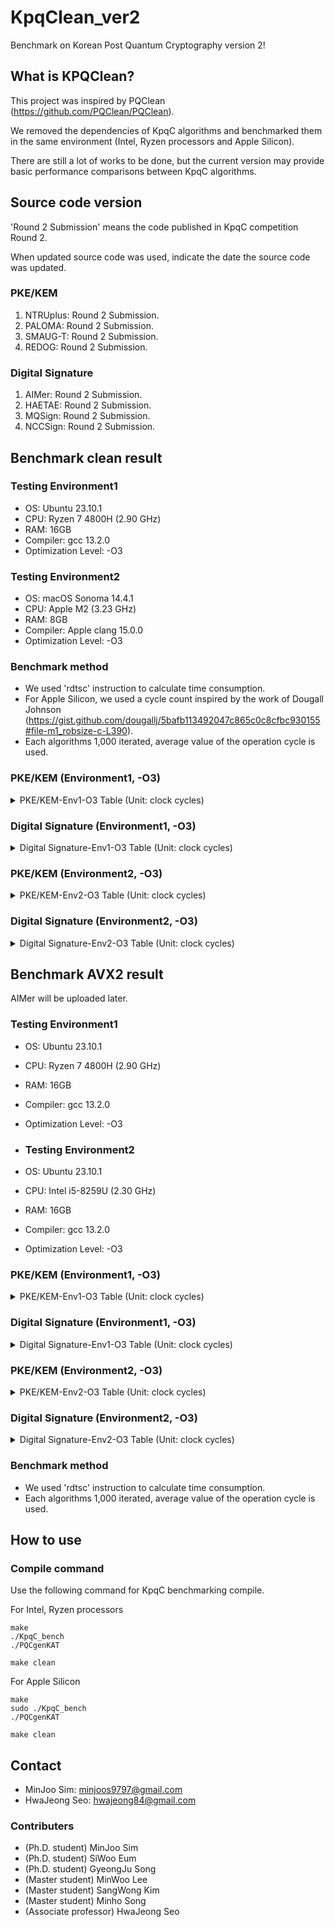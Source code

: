 # KpqClean_ver2
Benchmark on Korean Post Quantum Cryptography version 2!

## What is KPQClean?
This project was inspired by PQClean (<https://github.com/PQClean/PQClean>).

We removed the dependencies of KpqC algorithms and benchmarked them in the same environment (Intel, Ryzen processors and Apple Silicon).

There are still a lot of works to be done, but the current version may provide basic performance comparisons between KpqC algorithms.

## Source code version
'Round 2 Submission' means the code published in KpqC competition Round 2.

When updated source code was used, indicate the date the source code was updated.

### PKE/KEM
1. NTRUplus: Round 2 Submission.
2. PALOMA: Round 2 Submission.
3. SMAUG-T: Round 2 Submission.
4. REDOG: Round 2 Submission.

### Digital Signature
1. AIMer: Round 2 Submission.
2. HAETAE: Round 2 Submission.
3. MQSign: Round 2 Submission.
4. NCCSign: Round 2 Submission.

## Benchmark clean result
### Testing Environment1
* OS: Ubuntu 23.10.1
* CPU: Ryzen 7 4800H (2.90 GHz)
* RAM: 16GB
* Compiler: gcc 13.2.0
* Optimization Level: -O3

### Testing Environment2
* OS: macOS Sonoma 14.4.1
* CPU: Apple M2 (3.23 GHz)
* RAM: 8GB
* Compiler: Apple clang 15.0.0
* Optimization Level: -O3

### Benchmark method
* We used 'rdtsc' instruction to calculate time consumption.
* For Apple Silicon, we used a cycle count inspired by the work of Dougall Johnson (https://gist.github.com/dougallj/5bafb113492047c865c0c8cfbc930155#file-m1_robsize-c-L390).
* Each algorithms 1,000 iterated, average value of the operation cycle is used.

### PKE/KEM (Environment1, -O3)
<details>
<summary>PKE/KEM-Env1-O3 Table (Unit: clock cycles)</summary>
    
|Algorithm     		|  Keygen(Avr.)			| Encapsulation(Avr.) 	| Decapsulation(Avr.)	|
|-------------: 	| -------------: 		| -------------:		| -------------:		|
|NTRUplus-KEM576			| 332,182 		 		| 81,645				  | 104,401 		 		| 
|NTRUplus-KEM768			| 340,466 		 		| 106,755			    | 135,825 		 		| 
|NTRUplus-KEM864			| 348,919		 		  | 111,143 				| 149,990  		 	| 
|NTRUplus-KEM1152			| 712,237 		 		| 162,622 				| 222,245 		 		| 
|NTRUplus-PKE576			| 318,433 		 		| 83,165  				| 106,562 		 		| 
|NTRUplus-PKE768			| 353,751 		 		| 111,652 				| 143,420 		 		| 
|NTRUplus-PKE864			| 349,104 		 		| 110,053 				| 152,146 		 		| 
|NTRUplus-PKE1152			| 731,388		 		  | 162,449 				| 226,607 		 		| 
|PALOMA-128			        | 128,929,992 		| 131,703 				| 8,337,680 			| 
|PALOMA-192		            | 615,092,474 		| 177,833  		  	| 43,985,795  		| 
|PALOMA-256			        | 725,282,687 	  | 206,778				  | 45,836,617 		 	| 
|SMAUG-T1			        | 145,860 		 		| 47,136 				  | 62,174 		 		| 
|SMAUG-T3		            | 161,114 		 		| 85,677 				  | 117,123 		 		| 
|SMAUG-T5			        | 234,227 		 		| 136,419 				| 165,587  		 	| 
|SMAUG-Timer			    | 144,698 		 		| 46,523 				  |61,796  		 		| 
</details>

### Digital Signature (Environment1, -O3)
<details>
<summary>Digital Signature-Env1-O3 Table (Unit: clock cycles)</summary>
 
    
|Algorithm     		|  Keygen(Avr.)			| Sign(Avr.) 	| Verify(Avr.)	|
|-------------: 	| -------------: 		| -------------:		| -------------:		|
|HAETAE-2			            | 1,086,829 		 	| 5,639,462 				| 160,377 		 		| 
|HAETAE-3			            | 1,897,209		 		| 1,070,599 				| 276,481 		 		| 
|HAETAE-5			            | 2,122,213 		 	| 13,411,296 				| 333,770 		 		| 
|AIMer128f		            | 155,111 		 		| 7,236,172 				| 6,676,185 		 	| 
|AIMer128s		            | 174,830 		 		| 58,055,082 				| 58,217,757 		 	| 
|AIMer192f		            | 284,716 		 		| 13,351,108 				| 12,581,230		 	| 
|AIMer192s		            | 293,584 		 		| 102,426,567 			| 101,274,181 		| 
|AIMer256f		            | 568,675 		 		| 34,666,515 				| 32,126,343 		 	| 
|AIMer256s		            | 585,918  		   	| 268,651,783  			| 265,640,437 		| 
|MQSign_MQLR_256_72_46		| 77,336,141 		 	| 466,869  				  | 690,533 		 		| 
|MQSign_MQLR_256_112_72		| 295,578,451 		| 1,296,108 				| 2,096,399 		 	| 
|MQSign_MQLR_256_148_96		| 1,035,436,225 	| 3,950,994 				| 6,022,689		 		| 
|MQSign_MQRR_256_72_46		| 159,130,687 		| 1,151,192  				| 1,024,099 		 	| 
|MQSign_MQRR_256_112_72		| 651,080,248 		| 3,431,217 				| 3,506,125 		 	| 
|MQSign_MQRR_256_148_96		| 2,283,170,414 	| 13,836,357  			| 13,635,281		 	| 
|NCCSign-1		            | 286,699 		 		| 483,231 				  | 286,951  		 		| 
|NCCSign-3		            | 366,008 		 		| 940,073 				  | 389,236 		 		| 
|NCCSign-5		            | 493,050 		 		| 967,367 				  |  587,347		 		| 
</details>

### PKE/KEM (Environment2, -O3)
<details>
<summary>PKE/KEM-Env2-O3 Table (Unit: clock cycles)</summary>
    
|Algorithm     		|  Keygen(Avr.)			| Encapsulation(Avr.) 	| Decapsulation(Avr.)	|
|-------------: 	| -------------: 		| -------------:		| -------------:		|
|NTRUplus-KEM576			| 165,658  		 		| 64,129 				| 75,639 		 		| 
|NTRUplus-KEM768			| 164,191  		 		| 74,306 				| 85,110 		 		| 
|NTRUplus-KEM864			| 173,677  		 		| 84,111 				| 100,120  		 	| 
|NTRUplus-KEM1152			| 415,075  		 		| 110,187  			| 137,234  		 	| 
|NTRUplus-PKE576			| 158,546  		 		| 59,646  			| 68,249 		 		| 
|NTRUplus-PKE768			| 164,528  		 	  | 74,715  			| 85,527 		 		| 
|NTRUplus-PKE864			| 173,810  		 		| 85,018 				| 100,446  		 	| 
|NTRUplus-PKE1152			| 416,032  		 		| 110,185  			| 137,379 		 	| 
|PALOMA-128			      | 117,973,298  		| 58,041  			| 8,063,384  		| 
|PALOMA-192		        | 561,356,686  		| 81,429  			| 39,805,620  	| 
|PALOMA-256			      | 682,457,804  		| 97,059 				| 42,658,333  	| 
|SMAUG-T1			        | 41,363  		 		| 39,849  			| 48,758 		 		| 
|SMAUG-T3		          | 75,708  		 		| 64,798  			| 78,298 		 		| 
|SMAUG-T5			        | 114,736  		 		| 116,486  			| 132,236 		 	| 
|SMAUG-Timer			    | 40,950  		 		| 39,688  			| 47,789  		 	| 
</details>
</details>

### Digital Signature (Environment2, -O3)
<details>
<summary>Digital Signature-Env2-O3 Table (Unit: clock cycles)</summary>
 
    
|Algorithm     		|  Keygen(Avr.)			| Sign(Avr.) 	| Verify(Avr.)	|
|-------------: 	| -------------: 		| -------------:		| -------------:		|
|HAETAE-2			            | 863,297 		 	  | 2,670,407 				| 136,342 		 		| 
|HAETAE-3			            | 1,803,954		 		| 2,138,297				  | 238,286 		 		| 
|HAETAE-5			            | 1,982,518 		 	| 2,619,443 				| 299,583 		 		| 
|AIMer128f		            | 71,406 		 		  | 7,817,433				  | 7,189,155  		 	| 
|AIMer128s		            | 71,503 		 		  | 63,790,236 				| 65,001,324  		| 
|AIMer192f		            | 171,355 		 		| 12,310,116  			| 11,319,655 		 	| 
|AIMer192s		            | 172,591 		 		| 97,870,611 			  | 101,761,394 		| 
|AIMer256f		            | 390,021  		     | 33,221,322			  | 29,626,790  		| 
|AIMer256s		            | 385,169  		    | 249,178,468  			| 253,957,585 		| 
|MQSign_MQLR_256_72_46		| 114,471,983  		| 925,457  				  | 1,389,234 	 		| 
|MQSign_MQLR_256_112_72		| 548,203,425 		| 3,146,747  				| 5,193,515 		 	| 
|MQSign_MQLR_256_148_96		| 1,579,111,570  	| 7,179,713 				| 11,774,727 	 		| 
|MQSign_MQRR_256_72_46		| 140,680,597 		| 1,392,204   			| 1,360,443 		 	| 
|MQSign_MQRR_256_112_72		| 648,075,641  		| 4,831,374 				| 5,081,924		 		| 
|MQSign_MQRR_256_148_96		| 1,816,681,327  	| 11,128,693  			| 12,079,540 	 		| 
|NCCSign-1		            | 167,169 		 		| 706,939				    | 217,624 		 		| 
|NCCSign-3		            | 218,250	 		    | 454,822 				  | 279,255 	 		    | 
|NCCSign-5		            | 337,004 		 		| 1,142,698				  | 445,731	 		    | 

</details>


## Benchmark AVX2 result
AIMer will be uploaded later.

### Testing Environment1
* OS: Ubuntu 23.10.1
* CPU: Ryzen 7 4800H (2.90 GHz)
* RAM: 16GB
* Compiler: gcc 13.2.0
* Optimization Level: -O3

* ### Testing Environment2
* OS: Ubuntu 23.10.1
* CPU: Intel i5-8259U (2.30 GHz)
* RAM: 16GB
* Compiler: gcc 13.2.0
* Optimization Level: -O3

### PKE/KEM (Environment1, -O3)
<details>
<summary>PKE/KEM-Env1-O3 Table (Unit: clock cycles)</summary>
    
|Algorithm     		|  Keygen(Avr.)			| Encapsulation(Avr.) 	| Decapsulation(Avr.)	|
|-------------: 	| -------------: 		| -------------:		| -------------:		|
|NTRUplus-KEM576			| 74,709 		| 50,108 				  | 21,075 		 		| 
|NTRUplus-KEM768			| 139,922 		 		|26,990 			    | 17,193 		 		| 
|NTRUplus-KEM864			| 95,277		 		  |57,783  				| 19,382  		 	| 
|NTRUplus-KEM1152			| 159,047 		 		| 38,919 				|25,075  		 		| 
|NTRUplus-PKE576			| 80,669 		 		| 45,700  				|29,788  		 		| 
|NTRUplus-PKE768			|118,228 		 		| 29,529 				| 19,408 		 		| 
|NTRUplus-PKE864			| 95,652 		 		| 46,291 				| 30,918 		 		| 
|NTRUplus-PKE1152			| 156,861		 		  | 38,101 				|25,553  		 		| 
|SMAUG-T1			        |123,160 		 		|51,751  				  | 53,314 		 		| 
|SMAUG-T1(kem 90s)			| 629,96		    | 77,487 			|43,529   		 		| 
|SMAUG-T3		            | 161,375		 		|74,096  				  | 93,188 		 		| 
|SMAUG-T3(kem 90s)			| 111,972		 	| 66,307			|  64,600 		 		| 
|SMAUG-T5			        | 218,537 		 		| 137,043 				| 159,834  		 	|
|SMAUG-T5(kem 90s)			| 155,019		            |78,917   			| 93,980 		 		| 

</details>

### Digital Signature (Environment1, -O3)
<details>
<summary>Digital Signature-Env1-O3 Table (Unit: clock cycles)</summary>
 
    
|Algorithm     		|  Keygen(Avr.)			| Sign(Avr.) 	| Verify(Avr.)	|
|-------------: 	| -------------: 		| -------------:		| -------------:		|
|HAETAE-2			| 825,207 		 	    | 912,657  				| 70,574  		 		| 
|HAETAE-3			| 1,526,624		 		| 1,256,973  			| 113,230  		 		| 
|HAETAE-5			| 1,848,440  		 	| 2,078,011 			| 133,963 		 		| 
|MQSign_MQLR_256_72_46		| 3,734,999		| 43,696 				| 35,239 	 		| 
|MQSign_MQLR_256_112_72		| 16,398,700 	| 116,982  			| 112,981 		 	| 
|MQSign_MQLR_256_148_96		| 41,712,325  	| 206,425 				| 218,123	 		| 
|MQSign_MQRR_256_72_46		| 5,821,709 	| 61,466   			| 34,617		 	| 
|MQSign_MQRR_256_112_72		| 24,188,893   	| 165,044 				| 111,455 	 		| 
|MQSign_MQRR_256_148_96		| 59,706,652  	| 307,147  			    | 216,810 	 		| 
|NCCSign-1		    | 246,285  		 		| 250,040  				| 165,103   		 	| 
|NCCSign-3		    | 206,074  		 		| 325,247  				| 210,895  		 		| 
|NCCSign-5		    | 309,736  		 		| 508,632  				| 340,775  		 		| 
</details>

### PKE/KEM (Environment2, -O3)
<details>
<summary>PKE/KEM-Env2-O3 Table (Unit: clock cycles)</summary>
    
|Algorithm     		|  Keygen(Avr.)			| Encapsulation(Avr.) 	| Decapsulation(Avr.)	|
|-------------: 	| -------------: 		| -------------:		| -------------:		|
|NTRUplus-KEM576			| 65,418  		| 39,176 		    | 16,487 		 		| 
|NTRUplus-KEM768			| 25,114  		| 30,492			    | 18,047 		 		| 
|NTRUplus-KEM864			| 83,200		 	| 46,571  			| 24,460   		 	| 
|NTRUplus-KEM1152			| 122,803 		| 41,391  			| 26,980  		 		| 
|NTRUplus-PKE576			|21,677  	    | 26,998  		    | 16,852| 
|NTRUplus-PKE768			|65,749 		 	| 31,007  			| 19,780 		 		| 
|NTRUplus-PKE864			| 55,070 		| 31,878  			| 20,545 		 		| 
|NTRUplus-PKE1152			| 46,723		 	| 44,628  			| 29,127 		 		| 
|SMAUG-T1			        | 115,396		| 39,884 			| 44,291 		 		| 
|SMAUG-T1(kem 90s)			| 65,295		    | 37,292 			| 38,233  		 		| 
|SMAUG-T3		            | 70,037		 	| 54,754  			| 68,473  		 		| 
|SMAUG-T3(kem 90s)			| 88,733		 	| 44,108 			| 59,298  		 		| 
|SMAUG-T5			        | 162,148 		| 98,141  			| 110,725   		 	| 
|SMAUG-T5(kem 90s)			|125,239 		| 78,479  			| 90,493 		 		| 
</details>

### Digital Signature (Environment2, -O3)
<details>
<summary>Digital Signature-Env2-O3 Table (Unit: clock cycles)</summary>
 
    
|Algorithm     		|  Keygen(Avr.)			| Sign(Avr.) 	| Verify(Avr.)	|
|-------------: 	| -------------: 		| -------------:		| -------------:		|
|HAETAE-2			| 824,021 		 	    | 253,679  				| 65,346 		 		| 
|HAETAE-3			| 1,445,890		 		| 1,342,471 			| 109,333 		 		| 
|HAETAE-5			| 2,158,622 		 	| 438,462 				| 134,430 		 		| 
|MQSign_MQLR_256_72_46		| 4,836,284		| 60,406 				| 45,612 	 		| 
|MQSign_MQLR_256_112_72		| 22,306,408 		| 152,923  			| 156,691  		 	| 
|MQSign_MQLR_256_148_96		| 56,817,865  	| 270,418 				| 288,157	 		| 
|MQSign_MQRR_256_72_46		| 7,851,507 		|  84,462  			|43,843 		 	| 
|MQSign_MQRR_256_112_72		| 33,424,686  	| 223,289 				| 156,062	 		| 
|MQSign_MQRR_256_148_96		| 86,689,847  	| 404,848  			| 291,048	 		| 
|NCCSign-1		    | 141,625 		 		| 278,130  				| 130,913  		 		| 
|NCCSign-3		    | 186,243 		 		| 403,698 				| 186,243 		 		| 
|NCCSign-5		    | 330,829 		 		| 569,491 				| 294,750 		 		| 
</details>


### Benchmark method
* We used 'rdtsc' instruction to calculate time consumption.
* Each algorithms 1,000 iterated, average value of the operation cycle is used.


## How to use
### Compile command
Use the following command for KpqC benchmarking compile.

For Intel, Ryzen processors

    make
    ./KpqC_bench
    ./PQCgenKAT
    
    make clean

For Apple Silicon

    make
    sudo ./KpqC_bench
    ./PQCgenKAT
    
    make clean

## Contact
* MinJoo Sim: <minjoos9797@gmail.com>
* HwaJeong Seo: <hwajeong84@gmail.com>

### Contributers
* (Ph.D. student) MinJoo Sim
* (Ph.D. student) SiWoo Eum
* (Ph.D. student) GyeongJu Song
* (Master student) MinWoo Lee
* (Master student) SangWong Kim
* (Master student) Minho Song
* (Associate professor) HwaJeong Seo

    
